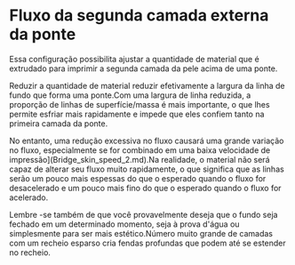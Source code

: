 Fluxo da segunda camada externa da ponte
====
Essa configuração possibilita ajustar a quantidade de material que é extrudado para imprimir a segunda camada da pele acima de uma ponte.

Reduzir a quantidade de material reduzir efetivamente a largura da linha de fundo que forma uma ponte.Com uma largura de linha reduzida, a proporção de linhas de superfície/massa é mais importante, o que lhes permite esfriar mais rapidamente e impede que eles confiem tanto na primeira camada da ponte.

No entanto, uma redução excessiva no fluxo causará uma grande variação no fluxo, especialmente se for combinado em uma baixa velocidade de impressão](Bridge_skin_speed_2.md).Na realidade, o material não será capaz de alterar seu fluxo muito rapidamente, o que significa que as linhas serão um pouco mais espessas do que o esperado quando o fluxo for desacelerado e um pouco mais fino do que o esperado quando o fluxo for acelerado.

Lembre -se também de que você provavelmente deseja que o fundo seja fechado em um determinado momento, seja à prova d'água ou simplesmente para ser mais estético.Número muito grande de camadas com um recheio esparso cria fendas profundas que podem até se estender no recheio.